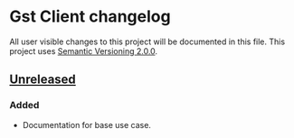 Gst Client changelog
===========================

All user visible changes to this project will be documented in this file. This project uses [Semantic Versioning 2.0.0].


## [Unreleased]
[Unreleased]: /../../tree/Unreleased

### Added

- Documentation for base use case.





[Semantic Versioning 2.0.0]: https://semver.org
[GStremaer]: https://ffmpeg.org

